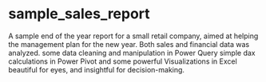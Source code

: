 # sample_sales_report
A sample end of the year report for a small retail company, aimed at helping the management plan for the new year.
Both sales and financial data was analyzed.
some data cleaning and manipulation in Power Query
simple dax calculations in Power Pivot
and some powerful Visualizations in Excel beautiful for eyes, and insightful for decision-making.
